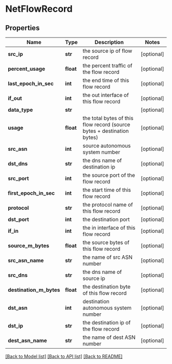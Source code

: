 # NetFlowRecord

## Properties
Name | Type | Description | Notes
------------ | ------------- | ------------- | -------------
**src_ip** | **str** | the source ip of flow record | [optional] 
**percent_usage** | **float** | the percent traffic of the flow record | [optional] 
**last_epoch_in_sec** | **int** | the end time  of this flow record | [optional] 
**if_out** | **int** | the out interface of this flow record | [optional] 
**data_type** | **str** |  | [optional] 
**usage** | **float** | the total bytes of this flow record (source bytes + destination bytes) | [optional] 
**src_asn** | **int** | source autonomous system number | [optional] 
**dst_dns** | **str** | the dns name of destination ip | [optional] 
**src_port** | **int** | the source port of the flow record | [optional] 
**first_epoch_in_sec** | **int** | the start time of this flow record | [optional] 
**protocol** | **str** | the protocol name of this flow record | [optional] 
**dst_port** | **int** | the destination port | [optional] 
**if_in** | **int** | the in interface of this flow record | [optional] 
**source_m_bytes** | **float** | the source bytes of this flow record | [optional] 
**src_asn_name** | **str** | the name of src ASN number | [optional] 
**src_dns** | **str** | the dns name of source ip | [optional] 
**destination_m_bytes** | **float** | the destination byte of this flow record | [optional] 
**dst_asn** | **int** | destination autonomous system number | [optional] 
**dst_ip** | **str** | the destination ip of the flow record | [optional] 
**dest_asn_name** | **str** | the name of dest ASN number | [optional] 

[[Back to Model list]](../README.md#documentation-for-models) [[Back to API list]](../README.md#documentation-for-api-endpoints) [[Back to README]](../README.md)

